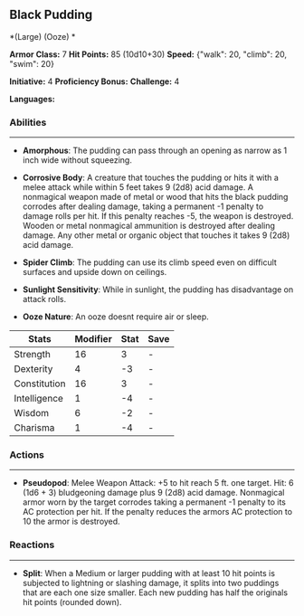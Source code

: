 ## Black Pudding
*(Large) (Ooze) *

**Armor Class:** 7
**Hit Points:** 85 (10d10+30)
**Speed:** {"walk": 20, "climb": 20, "swim": 20}

**Initiative:** 4
**Proficiency Bonus:**
**Challenge:** 4

**Languages:** 

### Abilities
 --- 
- **Amorphous**: The pudding can pass through an opening as narrow as 1 inch wide without squeezing.

- **Corrosive Body**: A creature that touches the pudding or hits it with a melee attack while within 5 feet takes 9 (2d8) acid damage. A nonmagical weapon made of metal or wood that hits the black pudding corrodes after dealing damage, taking a permanent -1 penalty to damage rolls per hit. If this penalty reaches -5, the weapon is destroyed. Wooden or metal nonmagical ammunition is destroyed after dealing damage. Any other metal or organic object that touches it takes 9 (2d8) acid damage.

- **Spider Climb**: The pudding can use its climb speed even on difficult surfaces and upside down on ceilings.

- **Sunlight Sensitivity**: While in sunlight, the pudding has disadvantage on attack rolls.

- **Ooze Nature**: An ooze doesnt require air or sleep.



| Stats | Modifier | Stat | Save
| ---- | ---- | ---- | ---- |
| Strength | 16 | 3 | - |
| Dexterity | 4 | -3 | - |
| Constitution | 16 | 3 | - |
| Intelligence | 1 | -4 | - |
| Wisdom | 6 | -2 | - |
| Charisma | 1 | -4 | - |

### Actions
 --- 
- **Pseudopod**: Melee Weapon Attack: +5 to hit  reach 5 ft.  one target. Hit: 6 (1d6 + 3) bludgeoning damage plus 9 (2d8) acid damage. Nonmagical armor worn by the target corrodes  taking a permanent -1 penalty to its AC protection per hit. If the penalty reduces the armors AC protection to 10  the armor is destroyed.

### Reactions
 --- 
- **Split**: When a Medium or larger pudding with at least 10 hit points is subjected to lightning or slashing damage, it splits into two puddings that are each one size smaller. Each new pudding has half the originals hit points (rounded down).

